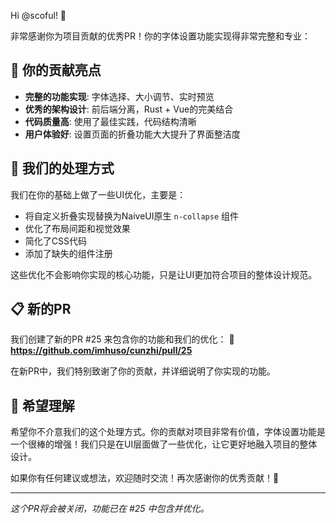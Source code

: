 Hi @scoful! 👋

非常感谢你为项目贡献的优秀PR！你的字体设置功能实现得非常完整和专业：

## 🎯 你的贡献亮点
- **完整的功能实现**: 字体选择、大小调节、实时预览
- **优秀的架构设计**: 前后端分离，Rust + Vue的完美结合
- **代码质量高**: 使用了最佳实践，代码结构清晰
- **用户体验好**: 设置页面的折叠功能大大提升了界面整洁度

## 🎨 我们的处理方式

我们在你的基础上做了一些UI优化，主要是：
- 将自定义折叠实现替换为NaiveUI原生 `n-collapse` 组件
- 优化了布局间距和视觉效果
- 简化了CSS代码
- 添加了缺失的组件注册

这些优化不会影响你实现的核心功能，只是让UI更加符合项目的整体设计规范。

## 📋 新的PR

我们创建了新的PR #25 来包含你的功能和我们的优化：
**🔗 https://github.com/imhuso/cunzhi/pull/25**

在新PR中，我们特别致谢了你的贡献，并详细说明了你实现的功能。

## 🤝 希望理解

希望你不介意我们的这个处理方式。你的贡献对项目非常有价值，字体设置功能是一个很棒的增强！我们只是在UI层面做了一些优化，让它更好地融入项目的整体设计。

如果你有任何建议或想法，欢迎随时交流！再次感谢你的优秀贡献！🙏

---

*这个PR将会被关闭，功能已在 #25 中包含并优化。*
